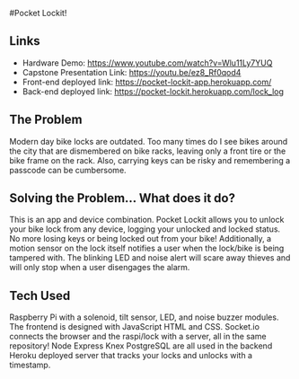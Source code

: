 #Pocket Lockit! 

## Links
- Hardware Demo: https://www.youtube.com/watch?v=Wlu11Ly7YUQ
- Capstone Presentation Link: https://youtu.be/ez8_Rf0qod4
- Front-end deployed link: https://pocket-lockit-app.herokuapp.com/
- Back-end deployed link: https://pocket-lockit.herokuapp.com/lock_log


## The Problem
Modern day bike locks are outdated. Too many times do I see bikes around the city that are dismembered on bike racks, leaving only a front tire or the bike frame on the rack. Also, carrying keys can be risky and remembering a passcode can be cumbersome. 

## Solving the Problem... What does it do?
This is an app and device combination. Pocket Lockit allows you to unlock your bike lock from any device, logging your unlocked and locked status. No more losing keys or being locked out from your bike! Additionally, a motion sensor on the lock itself notifies a user when the lock/bike is being tampered with. The blinking LED and noise alert will scare away thieves and will only stop when a user disengages the alarm. 

## Tech Used
Raspberry Pi with a solenoid, tilt sensor, LED, and noise buzzer modules. The frontend is designed with JavaScript HTML and CSS. Socket.io connects the browser and the raspi/lock with a server, all in the same repository! Node Express Knex PostgreSQL are all used in the backend Heroku deployed server that tracks your locks and unlocks with a timestamp. 

